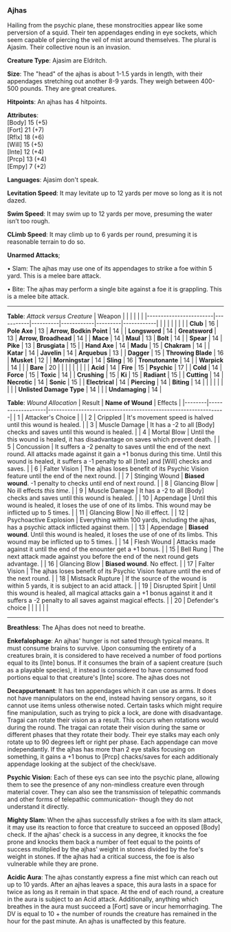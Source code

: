 ### Ajhas
Hailing from the psychic plane, these monstrocities appear like some perversion of a squid. Their ten appendages ending in eye sockets, which seem capable of piercing the veil of mist around themselves. The plural is Ajasim. Their collective noun is an invasion.

**Creature Type**: Ajasim are Eldritch.

**Size**: The "head" of the ajhas is about 1-1.5 yards in length, with their appendages stretching out another 8-9 yards. They weigh between 400-500 pounds. They are great creatures.

**Hitpoints**: An ajhas has 4 hitpoints.

**Attributes**:  
[Body] 15 (+5)  
[Fort] 21 (+7)  
[Rflx] 18 (+6)  
[Will] 15 (+5)  
[Inte] 12 (+4)  
[Prcp] 13 (+4)  
[Empy] 7 (+2)  

**Languages**: Ajasim don't speak.

**Levitation Speed**: It may levitate up to 12 yards per move so long as it is not dazed.

**Swim Speed**: It may swim up to 12 yards per move, presuming the water isn’t too rough.

**CLimb Speed**: It may climb up to 6 yards per round, presuming it is reasonable terrain to do so.

**Unarmed Attacks**;

 • Slam: The ajhas may use one of its appendages to strike a foe within 5 yard. This is a melee bare attack.

 • Bite: The ajhas may perform a single bite against a foe it is grappling. This is a melee bite attack.

-----

**Table**: *Attack versus Creature*
| Weapon                 |          |            |         |            |         |
|------------------------|-----------|----------|------------|---------|------------|
|                        |          |            |         |            |         |
| **Club**                   | 16     | **Pole Axe** | 13     | **Arrow, Bodkin Point**    | 14    |
| **Longsword**              | 14     | **Greatsword** | 13     | **Arrow, Broadhead**       | 14    |
| **Mace**                   | 14     | **Maul** | 13     | **Bolt** | 14    |
| **Spear**                  | 14     | **Pike** | 13     | **Brusgiata** | 15     |
| **Hand Axe**               | 14     | **Madu** | 15     | **Chakram** | 14    |
| **Katar**                  | 14     | **Javelin** | 14  | **Arquebus** | 13    |
| **Dagger**                 | 15     | **Throwing Blade** |  16  | **Musket** | 12    |
| **Morningstar**            | 14     | **Sling** | 16    | **Tronutonante** | 14    |
| **Warpick**                | 14     |          |          |   **Bare** |  20  |
|                        |           |          |            |         |            |
| **Acid**                   | 14     | **Fire** | 15     | **Psychic** | 17     |
| **Cold**                   | 14     | **Force** | 15     | **Toxic**  | 14     |
| **Crushing**               | 15     | **Ki** | 15     | **Radiant** | 15     |
| **Cutting**                | 14     | **Necrotic** | 14     | **Sonic** | 15    |
| **Electrical**             | 14     | **Piercing** | 14     | **Biting** | 14    |
|                        |           |          |            |         |            |
| **Unlisted Damage Type** | 14 |    |     | **Undamaging** | 14 |



**Table**: *Wound Allocation* 
| Result | **Name of Wound** | Effects                                                        |
|--------|-------------------|----------------------------------------------------------------|
|   1    | Attacker's Choice |                                                                |
|   2    | Crippled          | It's movement speed is halved until this wound is healed.      |
|   3    | Muscle Damage     | It has a -2 to all [Body] checks and saves until this wound is healed. |
|   4    | Mortal Blow       | Until the this wound is healed, it has disadvantage on saves which prevent death. |
|   5    | Concussion      | It suffers a -2 penalty to saves until the end of the next round. All attacks made against it gain a +1 bonus during this time. Until this wound is healed, it suffers a -1 penalty to all [Inte] and [Will] checks and saves. |
|   6    | Falter Vision     | The ajhas loses benefit of its Psychic Vision feature until the end of the next round. |
|   7    | Stinging Wound    | **Biased wound**. -1 penalty to checks until end of next round. |
|   8    | Glancing Blow     | No ill effects _this time_.                                     |
|   9    | Muscle Damage     | It has a -2 to all [Body] checks and saves until this wound is healed. |
|   10   | Appendage         | Until this wound is healed, it loses the use of one of its limbs. This wound may be inflicted up to 5 times. |
|   11   | Glancing Blow     | No ill effect. |
|   12   | Psychoactive Explosion | Everything within 100 yards, including the ajhas, has a psychic attack inflicted against them. |
|   13   | Appendage         | **Biased wound**. Until this wound is healed, it loses the use of one of its limbs. This wound may be inflicted up to 5 times. |
|   14   | Flesh Wound       | Attacks made against it until the end of the enounter get a +1 bonus. |
|   15   | Bell Rung         | The next attack made against you before the end of the next round gets advantage.  |
|   16   | Glancing Blow     | **Biased wound**. No effect. |
|   17   | Falter Vision     | The ajhas loses benefit of its Psychic Vision feature until the end of the next round. |
|   18   | Mistsack Rupture  | If the source of the wound is within 5 yards, it is subject to an acid attack. |
|   19   | Disrupted Spirit  | Until this wound is healed, all magical attacks gain a +1 bonus against it and it suffers a -2 penalty to all saves against magical effects. |
|   20   | Defender's choice |                                   |
|        |                                                |                                   |

-----

**Breathless**: The Ajhas does not need to breathe.

**Enkefalophage**: An ajhas' hunger is not sated through typical means. It must consume brains to survive. Upon consuming the entirety of a creatures brain, it is considered to have received a number of food portions equal to its [Inte] bonus. If it consumes the brain of a sapient creature (such as a playable species), it instead is considered to have consumed food portions equal to that creature's [Inte] score. The ajhas does not 

**Decappurtenant**: It has ten appendages which it can use as arms. It does not have mannipulators on the end, instead having sensory organs, so it cannot use items unless otherwise noted. Certain tasks which might require fine manipulation, such as trying to pick a lock, are done with disadvantage. Tragai can rotate their vision as a result. This occurs when rotations would during the round. The tragai can rotate their vision during the same or different phases that they rotate their body. Their eye stalks may each only rotate up to 90 degrees left or right per phase. Each appendage can move independantly. If the ajhas has more than 2 eye stalks focusing on something, it gains a +1 bonus to [Prcp] chacks/saves for each additionaly appendage looking at the subject of the check/save. 

**Psychic Vision**: Each of these eys can see into the psychic plane, allowing them to see the presence of any non-mindless creature even through material cover. They can also see the transmission of telepathic commands and other forms of telepathic communication- though they do not understand it directly.

**Mighty Slam**: When the ajhas successfully strikes a foe with its slam attack, it may use its reaction to force that creature to succeed an opposed [Body] check. If the ajhas' check is a success in any degree, it knocks the foe prone and knocks them back a number of feet equal to the points of success mulitplied by the ajhas' weight in stones divided by the foe's weight in stones. If the ajhas had a critical success, the foe is also vulnerable while they are prone.

**Acidic Aura**: The ajhas constantly express a fine mist which can reach out up to 10 yards. After an ajhas leaves a space, this aura lasts in a space for twice as long as it remain in that space. At the end of each round, a creature in the aura is subject to an Acid attack. Additionally, anything which breathes in the aura must succeed a [Fort] save or incur hemorrhaging. The DV is equal to 10 + the number of rounds the creature has remained in the hour for the past minute. An ajhas is unaffected by this feature.
